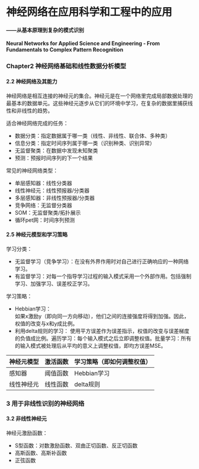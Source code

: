 # 神经网络在应用科学和工程中的应用
#### ——从基本原理到复杂的模式识别
**Neural Networks for Applied Science and Engineering - From Fundamentals to Complex Pattern Recognition**

### Chapter2 神经网络基础和线性数据分析模型
#### 2.2 神经网络及其能力
神经网络是相互连接的神经元的集合。神经元是在一个网络里完成局部数据处理的最基本的数据单元。这些神经元逐步从它们的环境中学习，在复杂的数据里捕获线性和非线性的趋势。  

适合神经网络完成的任务：  
* 数据分类：指定数据属于哪一类（线性、非线性、联合体、多种类）
* 信息分类：指定时间序列属于哪一类（识别种类、识别异常）
* 无监督聚类：在数据中发现未知聚类
* 预测：预报时间序列的下一个结果

常见的神经网络类型：  
* 单层感知器：线性分类器
* 线性神经元：线性预报器/分类器
* 多层感知器：非线性预报器/分类器
* 竞争网络：无监督分类器
* SOM：无监督聚类/拓扑展示
* 循环pet网：时间序列预测

#### 2.5 神经元模型和学习策略
学习分类：  
* 无监督学习（竞争学习）：在没有外界作用时对自己进行正确响应的一种网络学习。  
* 有监督学习：对每一个指导学习过程的输入模式采用一个外部作用。包括强制学习、加强学习、误差校正学习。  

学习策略：  
* Hebbian学习：  
  如果x激励y（即向同一方向移动），他们之间的连接强度将得到加强。因此，权值的改变与x和y成比例。  
* 利用delta规则的学习： 
  使用平方误差作为误差指示，权值的改变与误差梯度的负值成比例。遍历学习：每个输入模式之后立即调整权值。批量学习：所有的输入模式被处理后从平均的意义上调整权值，即均方误差MSE。  
  
|神经元模型|激活函数|学习策略（即如何调整权值）|
|:---|:---|:---|
|感知器|阈值函数|Hebbian学习|
|线性神经元|线性函数|delta规则|

### 3 用于非线性识别的神经网络
#### 3.2 非线性神经元
神经元激励函数：  
* S型函数：对数激励函数、双曲正切函数、反正切函数
* 高斯函数、高斯补函数
* 正弦函数  

